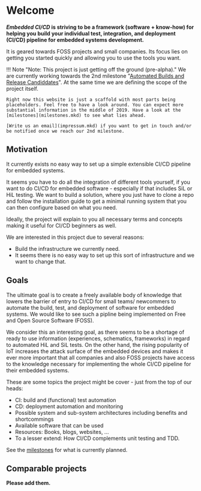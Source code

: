 # Welcome

**<em>Embedded CI/CD</em> is striving to be a framework (software + know-how) for helping you build your individual test, integration, and deployment (CI/CD) pipeline for embedded systems development.**

It is geared towards FOSS projects and small companies. Its focus lies on getting you started quickly and allowing you to use the tools you want.

!!! Note "Note: This project is just getting off the ground (pre-alpha)."
    We are currently working towards the 2nd milestone "[Automated Builds and Release Candiddates](milestones/#automated_builds_and_release_candidates)". At the same time we are defining the scope of the project itself.

    Right now this website is just a scaffold with most parts being placeholders. Feel free to have a look around. You can expect more substantial information in the middle of 2019. Have a look at the [milestones](milestones.mkd) to see what lies ahead.

    [Write us an email](impressum.mkd) if you want to get in touch and/or be notified once we reach our 2nd milestone.


## Motivation
It currently exists no easy way to set up a simple extensible CI/CD pipeline for embedded systems.

It seems you have to do all the integration of different tools yourself, if you want to do CI/CD for embedded software - especially if that includes SiL or HiL testing. We want to build a solution, where you just have to clone a repo and follow the installation guide to get a minimal running system that you can then configure based on what you need.

Ideally, the project will explain to you all necessary terms and concepts making it useful for CI/CD beginners as well.

We are interested in this project due to several reasons:

* Build the infrastructure we currently need.
* It seems there is no easy way to set up this sort of infrastructure and we want to change that.


## Goals

The ultimate goal is to create a freely available body of knowledge that lowers the barrier of entry to CI/CD for small teams/ newcommers to automate the build, test, and deployment of software for embedded systems. We would like to see such a pipline being implemented on Free and Open Source Software (FOSS).

We consider this an interesting goal, as there seems to be a shortage of ready to use information (experiences, schematics, frameworks) in regard to automated HiL and SiL tests. On the other hand, the rising popularity of IoT increases the attack surface of the embedded devices and makes it ever more important that all companies and also FOSS projects have access to the knowledge necessary for implementing the whole CI/CD pipeline for their embedded systems.

These are some topics the project might be cover - just from the top of our heads:

* CI: build and (functional) test automation
* CD: deployment automation and monitoring
* Possible system and sub-system architectures
  including benefits and shortcommings
* Available software that can be used
* Resources: Books, blogs, websites, ...
* To a lesser extend: How CI/CD complements unit testing and TDD.

See the [milestones](milestones.mkd) for what is currently planned.


## Comparable projects

**Please add them.**
